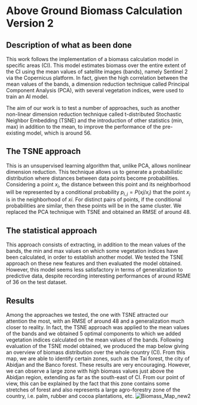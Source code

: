 # Above Ground Biomass Calculation Version 2
## Description of what as been done
This work follows the implementation of a biomass calculation model in specific areas (CI). This model estimates biomass over the entire extent of the CI using the mean values of satellite images (bands), namely Sentinel 2 via the Copernicus platform. In fact, given the high correlation between the mean values of the bands, a dimension reduction technique called Principal Component Analysis (PCA), with several vegetation indices, were used to train an AI model.

The aim of our work is to test a number of approaches, such as another non-linear dimension reduction technique called t-distributed Stochastic Neighbor Embedding (TSNE) and the introduction of other statistics (min, max) in addition to the mean, to improve the performance of the pre-existing model, which is around 56. 

## The TSNE approach
This is an unsupervised learning algorithm that, unlike PCA, allows nonlinear dimension reduction. This technique allows us to generate a probabilistic distribution where distances between data points become probabilities. Considering a point $x_{i}$, the distance between this point and its neighborhood will be represented by a conditional probability $p_{i,j}=P(x{j}/x_{i})$ that the point $x_{j}$ is in the neighborhood of $x{i}$. For distinct pairs of points, if the conditional probabilities are similar, then these points will be in the same cluster. We replaced the PCA technique with TSNE and obtained an RMSE of around 48.

## The statistical approach
This approach consists of extracting, in addition to the mean values of the bands, the min and max values on which some vegetation indices have been calculated, in order to establish another model. We tested the TSNE approach on these new features and then evaluated the model obtained. However, this model seems less satisfactory in terms of generalization to predictive data, despite recording interesting performances of around RSME of 36 on the test dataset.

## Results
Among the approaches we tested, the one with TSNE attracted our attention the most, with an RMSE of around 48 and a generalization much closer to reality. In fact, the TSNE approach was applied to the mean values of the bands and we obtained 5 optimal components to which we added vegetation indices calculated on the mean values of the bands. 
Following evaluation of the TSNE model obtained, we produced the map below giving an overview of biomass distribution over the whole country (CI). From this map, we are able to identify certain zones, such as the Tai forest, the city of Abidjan and the Banco forest. These results are very encouraging. However, we can observe a large zone with high biomass values just above the Abidjan region, extending as far as the south-east of CI. From our point of view, this can be explained by the fact that this zone contains some stretches of forest and also represents a large agro-forestry zone of the country, i.e. palm, rubber and cocoa plantations, etc.
![Biomass_Map_new2](https://github.com/Karim-ouatt/Above_ground_biomass_prediction/assets/172601303/4a7ea12e-e63a-4bca-8d33-352c25b7ad94)
